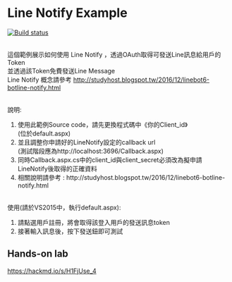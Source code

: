 # Line Notify Example

[![Build status](https://dev.azure.com/mytestaz400/afterclass/_apis/build/status/afterclass-ASP.NET-CI%20(3))](https://dev.azure.com/mytestaz400/afterclass/_build/latest?definitionId=19)

<br/>這個範例展示如何使用 Line Notify ，透過OAuth取得可發送Line訊息給用戶的Token
<br/>並透過該Token免費發送Line Message
<br/>Line Notify 概念請參考 http://studyhost.blogspot.tw/2016/12/linebot6-botline-notify.html

<br/>說明: 
<ol>
<li>使用此範例Source code，請先更換程式碼中《你的Client_id》<br/> (位於default.aspx) </li>
<li>並且調整你申請好的LineNotify設定的callback url <br/> (測試階段應為http://localhost:3696/Callback.aspx) </li>
<li>同時Callback.aspx.cs中的client_id與client_secret必須改為擬申請LineNotify後取得的正確資料</li>
<li>相關說明請參考 : http://studyhost.blogspot.tw/2016/12/linebot6-botline-notify.html </li>
</ol>
<br/>使用(請於VS2015中，執行default.aspx): 
<ol>
<li>請點選用戶註冊，將會取得該登入用戶的發送訊息token</li>
<li>接著輸入訊息後，按下發送鈕即可測試</li>
</ol>

## Hands-on lab

https://hackmd.io/s/H1FjUse_4
